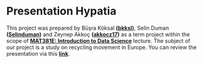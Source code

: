 # Presentation Hypatia

This project was prepared by Büşra Köksal **(<a href="https://github.com/bkksl" target="_blank">bkksl</a>)**, Selin Duman **(<a href="https://github.com/Selinduman" target="_blank">Selinduman</a>)** and Zeynep Akkoç **(<a href="https://github.com/akkocz17" target="_blank">akkocz17</a>)** as a term project within the scope of **<a href="https://github.com/MAT381E-Fall21" target="_blank">MAT381E: Introduction to Data Science</a>** lecture. The subject of our project is a study on recycling movement in Europe. You can review the presentation via this **<a href="https://mat-381e-project-team.github.io/Final_Presentation_Hypatia/#1" target="_blank">link</a>**. 
